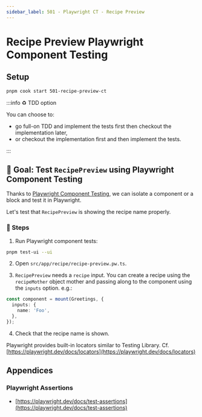 ```yaml
---
sidebar_label: 501 - Playwright CT - Recipe Preview
---
```


# Recipe Preview Playwright Component Testing

## Setup

```sh
pnpm cook start 501-recipe-preview-ct
```

:::info ♻️ TDD option

You can choose to:

- go full-on TDD and implement the tests first then checkout the implementation later,
- or checkout the implementation first and then implement the tests.

:::

## 🎯 Goal: Test `RecipePreview` using Playwright Component Testing

Thanks to [Playwright Component Testing](https://playwright.dev/docs/test-components), we can isolate a component or a block and test it in Playwright.

Let's test that `RecipePreview` is showing the recipe name properly.

### 📝 Steps

1. Run Playwright component tests:

```sh
pnpm test-ui --ui
```

2. Open `src/app/recipe/recipe-preview.pw.ts`.

3. `RecipePreview` needs a `recipe` input. You can create a recipe using the `recipeMother` object mother and passing along to the component using the `inputs` option. e.g.:

```ts
const component = mount(Greetings, {
  inputs: {
    name: 'Foo',
  },
});
```

4. Check that the recipe name is shown.

Playwright provides built-in locators similar to Testing Library. Cf. [https://playwright.dev/docs/locators](https://playwright.dev/docs/locators)

## Appendices

### Playwright Assertions

- [https://playwright.dev/docs/test-assertions](https://playwright.dev/docs/test-assertions)
